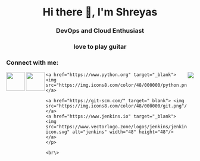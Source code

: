 

<!--
**SrivastavaShreyas/SrivastavaShreyas** is a ✨ _special_ ✨ repository because its `README.md` (this file) appears on your GitHub profile.

Here are some ideas to get you started:

- 🔭 I’m currently working on ...
- 🌱 I’m currently learning everything
- 👯 I’m looking to collaborate on ...
- 💬 Ask me about ...
- 📫 How to reach me: shreyassrivastava98@gmail.com
- 😄 Pronouns: ...
- ⚡ Fun fact: love to play guitar, chess, 

-->
<h1 align="center">Hi there 👋, I'm Shreyas</h1>
<h3 align="center"> DevOps and Cloud Enthusiast<h3>
  <h3 align="center">love to play guitar<h3>

<h3 align="left">Connect with me:</h3>
<p align="left">
<a href="https://www.linkedin.com/in/shreyas-srivastava-50a970166/">
  <img align="left" width="50px" src="https://img.icons8.com/fluent/48/000000/linkedin.png" />
</a>
<a href = "mailto: shreyassrivastava98@gmail.com">
  <img align="left" width="50px" src="https://img.icons8.com/color/48/000000/gmail.png" />
</a>

<img align="right" src="https://eng64hrnquaxti9.m.pipedream.net">
    <br\>
<p align="left"> 

    <a href="https://www.python.org" target="_blank"> <img src="https://img.icons8.com/color/48/000000/python.png"/> </a> 
     
    <a href="https://git-scm.com/" target="_blank"> <img src="https://img.icons8.com/color/48/000000/git.png"/> </a> 
    <a href="https://www.jenkins.io" target="_blank"> <img src="https://www.vectorlogo.zone/logos/jenkins/jenkins-icon.svg" alt="jenkins" width="48" height="48"/> </a> 
    </p>
    
    <br\>
